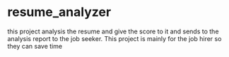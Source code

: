 # resume_analyzer
this project analysis the resume and give the score to it and sends to the analysis report to the job seeker. This project is mainly  for the job hirer so they can save time 
